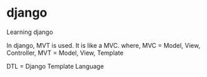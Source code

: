 # django
Learning django

In django, MVT is used. It is like a MVC.
    where, MVC = Model, View, Controller,
           MVT = Model, View, Template
           
DTL = Django Template Language